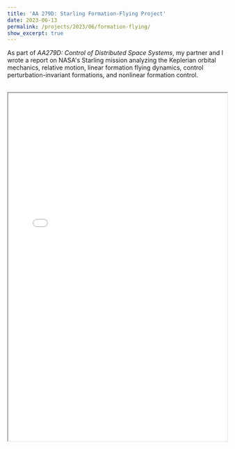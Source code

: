 ```yaml
---
title: 'AA 279D: Starling Formation-Flying Project'
date: 2023-06-13
permalink: /projects/2023/06/formation-flying/
show_excerpt: true
---
```


As part of *AA279D: Control of Distributed Space Systems*, my partner and I wrote a report on NASA's Starling mission analyzing the Keplerian orbital mechanics, relative motion, linear formation flying dynamics, control perturbation-invariant formations, and nonlinear formation control.

<br>
<iframe width="100%" height="800" src="/files/aa279d/AA_279D_Project.pdf">
